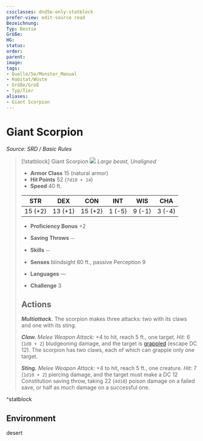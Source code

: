 ```yaml
---
cssclasses: dnd5e-only-statblock
prefer-view: edit-source read
Bezeichnung: 
Typ: Bestie
Größe: 
HG: 
status:
order:
parent:
image: 
tags:
- Quelle/5e/Monster_Manual
- Habitat/Wüste
- Größe/Groß
- Typ/Tier
aliases:
- Giant Scorpion
---
```

# Giant Scorpion
*Source: SRD / Basic Rules*  

> [!statblock] Giant Scorpion
> ![](compendium/bestiary/beast/token/giant-scorpion.png#token)
> *Large beast, Unaligned*
> 
> - **Armor Class** 15  (natural armor)
> - **Hit Points** 52 (`7d10 + 14`)
> - **Speed** 40 ft.
> 
> |STR|DEX|CON|INT|WIS|CHA|
> |:---:|:---:|:---:|:---:|:---:|:---:|
> |15 (+2)|13 (+1)|15 (+2)| 1 (-5)| 9 (-1)| 3 (-4)|
> 
> - **Proficiency Bonus** +2
> - **Saving Throws** ⏤
> - **Skills** ⏤
> - **Senses** blindsight 60 ft., passive Perception 9
> 
> - **Languages** —
> - **Challenge** 3
> 
> ## Actions
> 
> ***Multiattack.*** The scorpion makes three attacks: two with its claws and one with its sting.
> 
> ***Claw.*** *Melee Weapon Attack:* +4 to hit, reach 5 ft., one target. *Hit:* 6 (`1d8 + 2`) bludgeoning damage, and the target is [grappled](rules/conditions.md#grappled) (escape DC 12). The scorpion has two claws, each of which can grapple only one target.
> 
> ***Sting.*** *Melee Weapon Attack:* +4 to hit, reach 5 ft., one creature. *Hit:* 7 (`1d10 + 2`) piercing damage, and the target must make a DC 12 Constitution saving throw, taking 22 (`4d10`) poison damage on a failed save, or half as much damage on a successful one.

^statblock

## Environment

desert